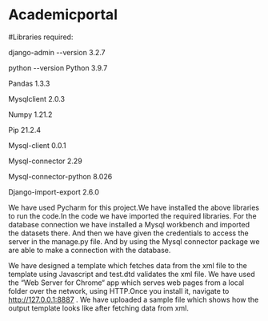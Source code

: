 # Academicportal

#Libraries required:

django-admin --version
3.2.7

python --version
Python 3.9.7

Pandas 1.3.3

Mysqlclient 2.0.3

Numpy 1.21.2

Pip 21.2.4

Mysql-client  0.0.1

Mysql-connector 2.29

Mysql-connector-python 8.026

Django-import-export 2.6.0

We have used Pycharm for this project.We have installed the above libraries to run the code.In the code we have imported the required libraries.  For the database connection we have installed a Mysql workbench and imported the datasets there. And then we have given the credentials to access the server in the manage.py file. And by using the Mysql connector package we are able to make a connection with the database.

We have designed a template which fetches data from the xml file to the template using Javascript and test.dtd validates the xml file. We have used the “Web Server for Chrome“ app which serves web pages from a local folder over the network, using HTTP.Once you install it, navigate to http://127.0.0.1:8887 . We have uploaded a sample file which shows how the output template looks like after fetching data from xml. 



